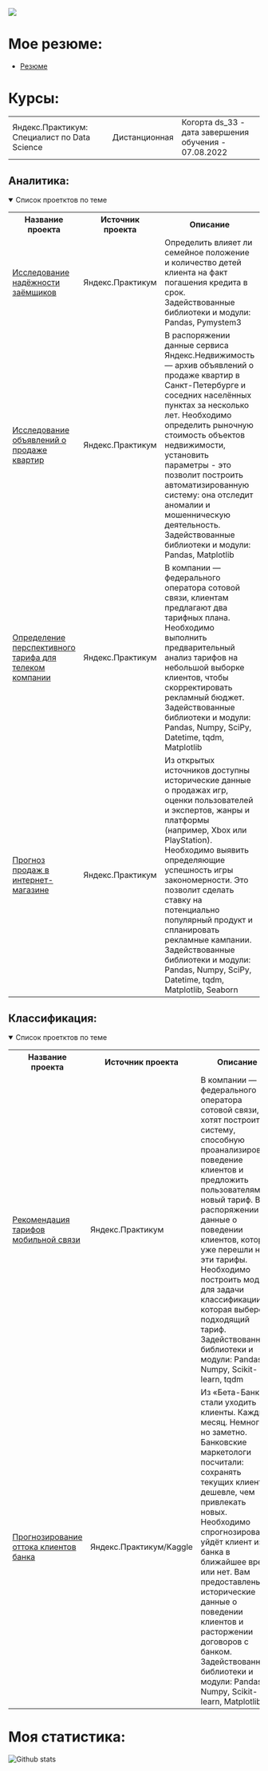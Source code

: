 ![](https://komarev.com/ghpvc/?username=ialeksph&style=plastic&label=profile+views&color=orange)

<!--
**ialeksph/ialeksph** is a ✨ _special_ ✨ repository because its `README.md` (this file) appears on your GitHub profile.

Here are some ideas to get you started:

- 🔭 I’m currently working on ...
- 🌱 I’m currently learning ...
- 👯 I’m looking to collaborate on ...
- 🤔 I’m looking for help with ...
- 💬 Ask me about ...
- 📫 How to reach me: ...
- 😄 Pronouns: ...
- ⚡ Fun fact: ...
-->


# Мое резюме:
 - [Резюме](https://github.com/ialeksph/ialeksph/blob/main/Phaizov_Aleksandr_CV.pdf)


# Курсы:
<table>
<tr>

<tr>
  <td>Яндекс.Практикум: Специалист по Data Science</a></td>
  <td>Дистанционная</td>
  <td>Когорта ds_33 - дата завершения обучения - 07.08.2022</td>
</tr> 
</table>
</details>




## Аналитика:
<details open>
  <summary>Список проетктов по теме</summary>
<table>
<tr>
  <th>Название проекта</th>
  <th>Источник проекта</th>
  <th>Описание</th>
  <th>Статус проекта</th>
</tr> 
  
<tr>
  <td><a href = "https://github.com/ialeksph/Data-preparation-for-credit-scoring">Исследование надёжности заёмщиков</a></td>
  <td>Яндекс.Практикум</td>
  <td>Определить влияет ли семейное положение и количество детей клиента на факт погашения кредита в срок.
 Задействованные библиотеки и модули: Pandas, Pymystem3</td>
  <td>Завершен</td>
</tr>

<tr>
  <td><a href = "https://github.com/ialeksph/Data-preparation-and-visualize-for-estate-market">Исследование объявлений о продаже квартир</a></td>
  <td>Яндекс.Практикум</td>
  <td>В распоряжении данные сервиса Яндекс.Недвижимость — архив объявлений о продаже квартир в Санкт-Петербурге и соседних населённых пунктах за несколько лет. Необходимо определить рыночную стоимость объектов недвижимости, установить параметры - это позволит построить автоматизированную систему: она отследит аномалии и мошенническую деятельность.
Задействованные библиотеки и модули: Pandas, Matplotlib</td>
  <td>Завершен</td>
</tr>

<tr>
  <td><a href = "https://github.com/ialeksph/Mobile-tariffs-analysis">Определение перспективного тарифа для телеком компании</a></td>
  <td>Яндекс.Практикум</td>
  <td>В компании — федерального оператора сотовой связи, клиентам предлагают два тарифных плана. Необходимо выполнить предварительный анализ тарифов на небольшой выборке клиентов, чтобы скорректировать рекламный бюджет.
Задействованные библиотеки и модули: Pandas, Numpy, SciPy, Datetime, tqdm, Matplotlib</td>
  <td>Завершен</td>
</tr>

<tr>
  <td><a href = "https://github.com/ialeksph/Game-market-analysis">Прогноз продаж в интернет-магазине</a></td>
  <td>Яндекс.Практикум</td>
  <td>Из открытых источников доступны исторические данные о продажах игр, оценки пользователей и экспертов, жанры и платформы (например, Xbox или PlayStation). Необходимо выявить определяющие успешность игры закономерности. Это позволит сделать ставку на потенциально популярный продукт и спланировать рекламные кампании.
Задействованные библиотеки и модули: Pandas, Numpy, SciPy, Datetime, tqdm, Matplotlib, Seaborn</td>
  <td>Завершен</td>
</tr>
 

 
</table>
</details>



## Классификация:

<details open>
  <summary>Список проетктов по теме</summary>
<table>
<tr>
  <th>Название проекта</th>
  <th>Источник проекта</th>
  <th>Описание</th>
  <th>Статус проекта</th>
</tr> 
  
<tr>
  <td><a href = "https://github.com/ialeksph/Tariffs-recommendation">Рекомендация тарифов мобильной связи</a></td>
  <td>Яндекс.Практикум</td>
  <td>В компании — федерального оператора сотовой связи, хотят построить систему, способную проанализировать поведение клиентов и предложить пользователям новый тариф. В распоряжении данные о поведении клиентов, которые уже перешли на эти тарифы. Необходимо построить модель для задачи классификации, которая выберет подходящий тариф.
Задействованные библиотеки и модули: Pandas, Numpy, Scikit-learn, tqdm</td>
  <td>Завершен</td>
</tr>
 
<tr>
  <td><a href = "https://github.com/ialeksph/Churn-prediction">Прогнозирование оттока клиентов банка</a></td>
  <td>Яндекс.Практикум/Kaggle</td>
  <td>Из «Бета-Банка» стали уходить клиенты. Каждый месяц. Немного, но заметно. Банковские маркетологи посчитали: сохранять текущих клиентов дешевле, чем привлекать новых. Необходимо спрогнозировать, уйдёт клиент из банка в ближайшее время или нет. Вам предоставлены исторические данные о поведении клиентов и расторжении договоров с банком.
Задействованные библиотеки и модули: Pandas, Numpy, Scikit-learn, Matplotlib</td>
  <td>Завершен</td>
</tr>
 
</table>
</details>





# Моя статистика: 
![Github stats](https://github-readme-stats.vercel.app/api?username=ialeksph&show_icons=true&&hide=issues,contribs)
